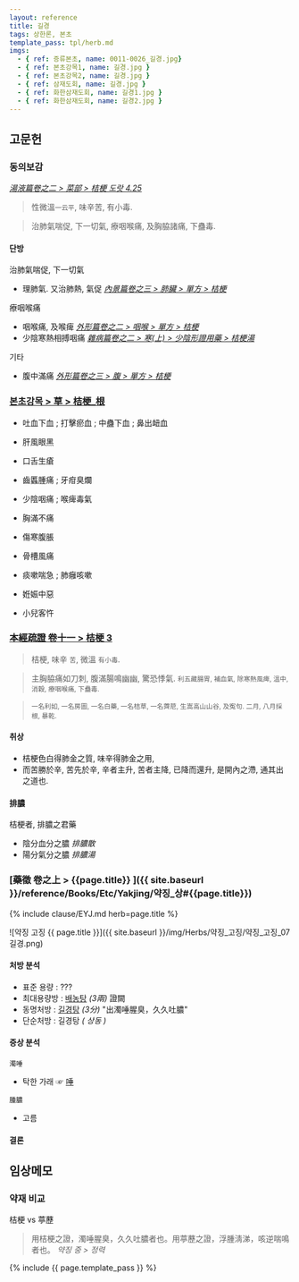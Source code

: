 ```yaml
---
layout: reference
title: 길경
tags: 상한론, 본초
template_pass: tpl/herb.md
imgs:
  - { ref: 증류본초, name: 0011-0026_길경.jpg}
  - { ref: 본초강목1, name: 길경.jpg }
  - { ref: 본초강목2, name: 길경.jpg }
  - { ref: 삼재도회, name: 길경.jpg }
  - { ref: 화한삼재도회, name: 길경1.jpg }
  - { ref: 화한삼재도회, name: 길경2.jpg }
---
```



## 고문헌

### 동의보감

_[湯液篇卷之二 > 菜部 >  桔梗 도랏 4.25](https://mediclassics.kr/books/8/volume/21/#content_1007)_

> 性微溫<small>一云平</small>, 味辛苦, 有小毒.

> 治肺氣喘促, 下一切氣, 療咽喉痛, 及胸脇諸痛, 下蠱毒.


#### 단방

治肺氣喘促, 下一切氣
* 理肺氣. 又治肺熱, 氣促 _[內景篇卷之三 > 肺臟 > 單方 > 桔梗](https://mediclassics.kr/books/8/volume/3#content_524)_

療咽喉痛
* 咽喉痛, 及喉痺 _[外形篇卷之二 > 咽喉 > 單方 > 桔梗](https://mediclassics.kr/books/8/volume/6#content_1361)_
* 少陰寒熱相搏咽痛 _[雜病篇卷之二 > 寒(上) > 少陰形證用藥 > 桔梗湯](https://mediclassics.kr/books/8/volume/10#content_1110)_

기타
* 腹中滿痛 _[外形篇卷之三 > 腹 > 單方 > 桔梗](https://mediclassics.kr/books/8/volume/7#content_806)_


### [본초강목 > 草 > 桔梗_根]()

* 吐血下血 ; 打擊瘀血 ; 中蠱下血 ; 鼻出衄血

* 肝風眼黑
* 口舌生瘡
* 齒䘌腫痛 ; 牙疳臭爛
* 少陰咽痛 ; 喉痺毒氣
* 胸滿不痛
* 傷寒腹脹

* 骨槽風痛
* 痰嗽喘急 ; 肺癰咳嗽
* 姙娠中惡
* 小兒客忤


### [本經疏證 卷十一 > 桔梗 3](https://mediclassics.kr/books/154/volume/11/#content_23)

> 桔梗, 味辛 <small>苦</small>, 微溫 <small>有小毒</small>.

> 主胸脇痛如刀刺, 腹滿腸鳴幽幽, 驚恐悸氣. <small>利五藏腸胃, 補血氣, 除寒熱風痺, 溫中, 消穀, 療咽喉痛, 下蠱毒.</small>

> <small> 一名利如, 一名房圖, 一名白藥, 一名桔草, 一名薺苨, 生嵩高山山谷, 及寃句. 二月, 八月採根, 暴乾.</small>

#### 취상

* 桔梗色白得肺金之質, 味辛得肺金之用,
* 而苦勝於辛, 苦先於辛, 辛者主升, 苦者主降, 已降而還升, 是開內之滯, 通其出之道也.


#### 排膿

桔梗者, 排膿之君藥
* 陰分血分之膿 _排膿散_
* 陽分氣分之膿 _排膿湯_

### [藥徵 卷之上 > {{page.title}} ]({{ site.baseurl }}/reference/Books/Etc/Yakjing/약징_상#{{page.title}})

{% include clause/EYJ.md herb=page.title %}

![약징 고징 {{ page.title }}]({{ site.baseurl }}/img/Herbs/약징_고징/약징_고징_07길경.png)



#### 처방 분석

* 표준 용량 : ???
* 최대용량방 : [배농탕]({{site.formulaurl}}/배농탕) _(3兩)_ 證闕
* 동명처방 : [길경탕]({{site.formulaurl}}/길경탕) _(3分)_ "出濁唾腥臭，久久吐膿"
* 단순처방 : 길경탕 _( 상동 )_


#### 증상 분석

`濁唾`
* 탁한 가래 ☞ [唾]({{site.sympurl}}/타)

`腫膿`
* 고름


#### 결론



## 임상메모

### 약재 비교

桔梗 vs 葶藶

> 用桔梗之證，濁唾腥臭，久久吐膿者也。用葶藶之證，浮腫淸涕，咳逆喘鳴者也。 _약징 중 > 정력_



{% include {{ page.template_pass }} %}
